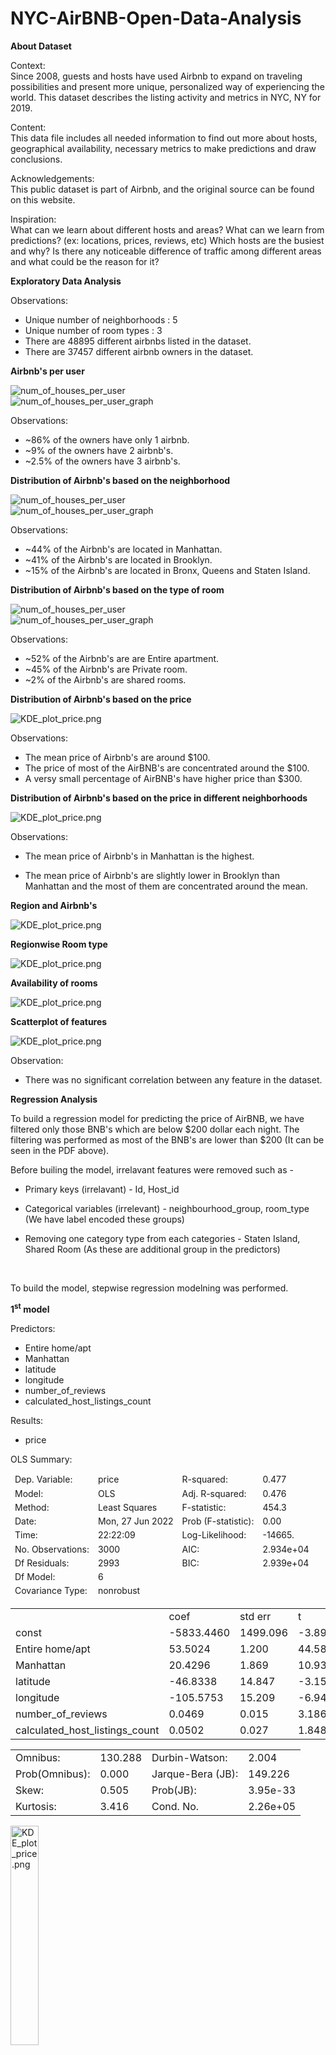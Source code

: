 # NYC-AirBNB-Open-Data-Analysis

<b>About Dataset</b>

Context: <br>
Since 2008, guests and hosts have used Airbnb to expand on traveling possibilities and present more unique, personalized way of experiencing the world. This dataset describes the listing activity and metrics in NYC, NY for 2019.

Content: <br>
This data file includes all needed information to find out more about hosts, geographical availability, necessary metrics to make predictions and draw conclusions.

Acknowledgements: <br>
This public dataset is part of Airbnb, and the original source can be found on this website.

Inspiration: <br>
What can we learn about different hosts and areas?
What can we learn from predictions? (ex: locations, prices, reviews, etc)
Which hosts are the busiest and why?
Is there any noticeable difference of traffic among different areas and what could be the reason for it?

<b>Exploratory Data Analysis</b>

Observations:

- Unique number of neighborhoods : 5
- Unique number of room types : 3
- There are 48895 different airbnbs listed in the dataset.
- There are 37457 different airbnb owners in the dataset.

<b>Airbnb's per user</b>

<img src="pictures/num_of_houses_per_user.JPG" alt="num_of_houses_per_user">
<br>
<img src="pictures/num_of_houses_per_user_graph.png" alt="num_of_houses_per_user_graph">
<br>

Observations:

- ~86% of the owners have only 1 airbnb.
- ~9% of the owners have 2 airbnb's.
- ~2.5% of the owners have 3 airbnb's.

<b>Distribution of Airbnb's based on the neighborhood</b>

<img src="pictures/num_of_airbnbs_per_neighborhood.JPG" alt="num_of_houses_per_user">
<br>
<img src="pictures/num_of_airbnbs_per_neighborhood_graph.png" alt="num_of_houses_per_user_graph">
<br>

Observations:

- ~44% of the Airbnb's are located in Manhattan.
- ~41% of the Airbnb's are located in Brooklyn.
- ~15% of the Airbnb's are located in Bronx, Queens and Staten Island.


<b>Distribution of Airbnb's based on the type of room</b>

<img src="pictures/types_of_rooms_in_airbnb.JPG" alt="num_of_houses_per_user">
<br>
<img src="pictures/types_of_rooms_in_airbnb_graph.png" alt="num_of_houses_per_user_graph">
<br>

Observations:

- ~52% of the Airbnb's are are Entire apartment.
- ~45% of the Airbnb's are Private room.
- ~2% of the Airbnb's are shared rooms.


<b>Distribution of Airbnb's based on the price</b>

<img src="pictures/KDE_plot_price.png" alt="KDE_plot_price.png">

Observations:

- The mean price of Airbnb's are around $100.
- The price of most of the AirBNB's are concentrated around the $100. 
- A versy small percentage of AirBNB's have higher price than $300.

<b>Distribution of Airbnb's based on the price in different neighborhoods</b>

<img src="pictures/KDE_plot_price_neighborhood.png" alt="KDE_plot_price.png">

Observations:

- The mean price of Airbnb's in Manhattan is the highest.

- The mean price of Airbnb's are slightly lower in Brooklyn than Manhattan and the most of them are concentrated around the mean.

<b>Region and Airbnb's</b>

<img src="pictures/KDE_plot_price_neighborhood.png" alt="KDE_plot_price.png">

<b>Regionwise Room type</b>

<img src="pictures/types_of_room_region.png" alt="KDE_plot_price.png">

<b>Availability of rooms</b>

<img src="pictures/availablity_region.png" alt="KDE_plot_price.png">

<b>Scatterplot of features</b>

<img src="pictures/scatterplot.png" alt="KDE_plot_price.png">

Observation:

- There was no significant correlation between any feature in the dataset.

<b>Regression Analysis</b>

To build a regression model for predicting the price of AirBNB, we have filtered only those BNB's which are below $200 dollar each night. The filtering was performed as most of the BNB's are lower than $200 (It can be seen in the PDF above).
<br>

Before builing the model, irrelavant features were removed such as - 

 - Primary keys (irrelavant) - Id, Host_id

 - Categorical variables (irrelevant) - neighbourhood_group, room_type
   (We have label encoded these groups)

 - Removing one category type from each categories - Staten Island, Shared Room
   (As these are additional group in the predictors)

<br>

To build the model, stepwise regression modelning was performed.

<b>1<sup>st</sup> model</b>

Predictors:

- Entire home/apt
- Manhattan
- latitude
- longitude 
- number_of_reviews 
- calculated_host_listings_count

Results:

- price

OLS Summary:

<table style="all:unset">
	<tr><td>Dep. Variable:</td>                  <td>price</td>   <td>R-squared:</td>                       <td>0.477</td>
	<tr><td>Model:</td>                        <td>OLS</td>   <td>Adj. R-squared:</td>                  <td>0.476</td></tr>
	<tr><td>Method:</td>                 <td>Least Squares</td>   <td>F-statistic:</td>                  <td>454.3 </td></tr>
	<tr><td>Date:</td>                <td>Mon, 27 Jun 2022</td>   <td>Prob (F-statistic):</td>               <td>0.00 </td></tr>
	<tr><td>Time:</td>                        <td>22:22:09</td>   <td>Log-Likelihood:</td>                <td>-14665. </td></tr>
	<tr><td>No. Observations:</td>                <td>3000</td>   <td>AIC:</td>                         <td>2.934e+04 </td></tr>
	<tr><td>Df Residuals:</td>                    <td>2993</td>   <td>BIC:</td>                         <td>2.939e+04 </td></tr>
	<tr><td>Df Model:</td>                           <td>6</td>    <td></td>                                 <td></td>     </tr>
	<tr><td>Covariance Type:</td>            <td>nonrobust</td>        <td></td>                             <td></td>     </tr>
</table>

<table>
	<tr><td></td><td>coef</td><td>std err</td><td>t</td><td>P>|t|</td><td>[0.025</td><td>0.975]</td></tr>
	<tr><td>const</td><td>-5833.4460</td><td>1499.096</td><td>-3.891</td><td>0.000</td><td>-8772.808</td><td>-2894.084</td></tr>
	<tr><td>Entire home/apt</td><td>53.5024</td><td>1.200</td><td>44.586</td><td>0.000</td><td>51.150</td><td>55.855</td></tr>
	<tr><td>Manhattan</td><td>20.4296</td><td>1.869</td><td>10.933</td><td>0.000</td><td>16.766</td><td>24.093</td></tr>
	<tr><td>latitude</td><td>-46.8338</td><td>14.847</td><td>-3.155</td><td>0.002</td><td>-75.944</td><td>-17.723</td></tr>
	<tr><td>longitude</td><td>-105.5753</td><td>15.209</td><td>-6.941</td><td>0.000</td><td>-135.397</td><td>-75.753</td></tr>
	<tr><td>number_of_reviews</td><td>0.0469</td><td>0.015</td><td>3.186</td><td>0.001</td><td>0.018</td><td>0.076</td></tr>
	<tr><td>calculated_host_listings_count</td><td>0.0502</td><td>0.027</td><td>1.848</td><td>0.065</td><td>-0.003</td><td>0.103</td></tr>
</table>	
 
<table>	
	<tr><td>Omnibus:</td><td>130.288</td><td>Durbin-Watson:</td><td>2.004</td></tr>
	<tr><td>Prob(Omnibus):</td><td>0.000</td><td>Jarque-Bera (JB):</td><td>149.226</td></tr>
	<tr><td>Skew:</td><td>0.505</td><td>Prob(JB):</td><td>3.95e-33</td></tr>
	<tr><td>Kurtosis:</td><td>3.416</td><td>Cond. No.</td><td>2.26e+05</td></tr>
</table>


<img src="pictures/first_iteration.jpeg" width="30%" alt="KDE_plot_price.png">
 
Let's visualize the residual plot:

<img src="pictures/first_iteration_residual.jpeg" width="70%" alt="KDE_plot_price.png">

Observation:

- Since we can see the residuals are negative in for the datapoints at the beginning which later become positive, We can see a increasing trend in residual errors.

To reduce the linearity in the residual errors, we can perform transformations in predictors and the results.

<b>2<sup>nd</sup> model</b>

Predictors:

- Entire home/apt
- Manhattan
- latitude
- longitude 
- number_of_reviews 
- calculated_host_listings_count
- square of latitude
- square of longitude
- square of number of reviews
- square of calculated host listings count

Results:

- sqaured root of price


OLS Regression Results:

<table>
	<tr><td>Dep. Variable:</td>                  <td>price</td>   <td>R-squared:</td>                       <td>0.512</td>
	<tr><td>Model:</td>                        <td>OLS</td>   <td>Adj. R-squared:</td>                  <td>0.510</td></tr>
	<tr><td>Method:</td>                 <td>Least Squares</td>   <td>F-statistic:</td>                  <td>313.6 </td></tr>
	<tr><td>Date:</td>                <td>Mon, 27 Jun 2022</td>   <td>Prob (F-statistic):</td>               <td>0.00</td></tr>
	<tr><td>Time:</td>                        <td>22:27:22</td>   <td>Log-Likelihood:</td>                <td>-5610.3</td></tr>
	<tr><td>No. Observations:</td>                <td>3000</td>   <td>AIC:</td>                         <td>1.124e+04</td></tr>
	<tr><td>Df Residuals:</td>                    <td>2989</td>   <td>BIC:</td>                         <td>1.131e+04 </td></tr>
	<tr><td>Df Model:</td>                           <td>10</td>    <td></td>                                 <td></td>     </tr>
	<tr><td>Covariance Type:</td>            <td>nonrobust</td>        <td></td>                             <td></td>     </tr>
</table>

<table>
	<tr><td></td><td>coef</td><td>std err</td><td>t</td><td>P>|t|</td><td>[0.025</td><td>0.975]</td></tr>
	<tr><td>const</td><td>-9.322e+04</td><td>3.45e+04</td><td>-2.705</td><td>0.007</td><td>-1.61e+05</td><td>-2.57e+04</td></tr>
	<tr><td>Entire home/apt</td><td>2.7036</td><td>0.059</td><td>45.998</td><td>0.000</td><td>2.588</td><td>2.819</td></tr>
	<tr><td>longitude</td><td>1415.4808</td><td>937.737</td><td>1.509</td><td>0.131</td><td>-423.194</td><td>3254.156</td></tr>
	<tr><td>latitude</td><td>7135.9938</td><td>559.093</td><td>12.764</td><td>0.000</td><td>6039.748</td><td>8232.240</td></tr>
	<tr><td>Manhattan</td><td>0.9104</td><td>0.096</td><td>9.457</td><td>0.000</td><td>0.722</td><td>1.099</td></tr>
	<tr><td>number_of_reviews</td><td>0.0008</td><td>0.002</td><td>0.429</td><td>0.668</td><td>-0.003</td><td>0.004</td></tr>
	<tr><td>calculated_host_listings_count</td><td>-0.0081</td><td>0.004</td><td>-2.264</td><td>0.024</td><td>-0.015</td><td>0.001</td></tr>
	<tr><td>longitude_2</td><td>9.6156</td><td>6.344</td><td>1.516</td><td>0.130</td><td>-2.824</td><td>22.055</td></tr>
	<tr><td>latitude_2</td><td>-87.6058</td><td>6.861</td><td>-12.768</td><td>0.000</td><td>-101.059</td><td>-74.152</td></tr>
	<tr><td>number_of_reviews_2</td><td>1.099e-05</td><td>1.02e-05</td><td>1.076</td><td>0.282</td><td>-9.04e-06</td><td>3.1e-05</td></tr>
	<tr><td>calculated_host_listings_count_2</td><td>3.112e-05</td><td>1.24e-05</td><td>2.516</td><td>0.012</td><td>6.87e-06</td><td>5.54e-05</td></tr>
</table>	
 
<table>	
	<tr><td>Omnibus:</td><td>73.297</td><td>Durbin-Watson:</td><td>2.017</td></tr>
	<tr><td>Prob(Omnibus):</td><td>0.000</td><td>Jarque-Bera (JB):</td><td>85.001</td></tr>
	<tr><td>Skew:</td><td>0.335</td><td>Prob(JB):</td><td>3.49e-19</td></tr>
	<tr><td>Kurtosis:</td><td>3.481</td><td>Cond. No.</td><td>9.12e+09</td></tr>
</table>


<img src="pictures/second_iteration.jpeg" width="30%" alt="KDE_plot_price.png">
 
Let's visualize the residual plot:

<img src="pictures/second_iteration_residuals.jpeg" width="70%" alt="KDE_plot_price.png">

Let's check the condition of equal variance using Levene's test:

<b>statistic=18.386483526081904</b><br>
<b>pvalue=1.860245656713538e-05</b>

Observation:

- There is still some upward trend remaining in the data but it had been reduced significantly. 
- The constant vaiance condition is not met in this case, so we have to reduce it too.


To reduce the linearity in the residual errors and bringing constant variance in the residual errors, we can perform transformations in predictors and the results. In addition to transformations we have used Weighted least squared Regression this time, to fit the model better.

<b>3<sup>rd</sup> model</b>

Predictors:

- Entire home/apt
- Manhattan
- latitude
- longitude 
- number_of_reviews 
- calculated_host_listings_count
- square of latitude
- square of longitude
- square of number of reviews
- square of calculated host listings count
- cube of longitude
- cube of calculated host listings count
- combined effect of longitude and calculated host listings count
- combined effect of numnber of reviews and calculated host listings count
- combined effect of Manhattan, entire apartment or not and number of reviews
- combined effect of Manhattan, enitre apartment or not and availability of apartment
- combined effect of Manhattan, longitude and latitude
- combined effect of entire apartment, longitude, latitude and Manhattan
- combined effect of squared longitude, squared latitude and number of reviews

Results:

- root under four of price

WLS Regression Resutls:

<table>
	<tr><td>Dep. Variable:</td>                  <td>price</td>   <td>R-squared:</td>                   <td>0.645</td>
	<tr><td>Model:</td>                        <td>WLS</td>   <td>Adj. R-squared:</td>                  <td>0.643</td></tr>
	<tr><td>Method:</td>                 <td>Least Squares</td>   <td>F-statistic:</td>                 <td>284.7 </td></tr>
	<tr><td>Date:</td>                <td>Mon, 27 Jun 2022</td>   <td>Prob (F-statistic):</td>          <td>0.00</td></tr>
	<tr><td>Time:</td>                        <td>22:47:10</td>   <td>Log-Likelihood:</td>              <td>-7739.2</td></tr>
	<tr><td>No. Observations:</td>                <td>3000</td>   <td>AIC:</td>                         <td>1.552e+04</td></tr>
	<tr><td>Df Residuals:</td>                    <td>2980</td>   <td>BIC:</td>                         <td>1.564e+04 </td></tr>
	<tr><td>Df Model:</td>                           <td>19</td>  <td></td>                             <td></td></tr>
	<tr><td>Covariance Type:</td>            <td>nonrobust</td>   <td></td>                             <td></td></tr>
</table>

<table>
	<tr><td></td><td>coef</td><td>std err</td><td>t</td><td>P>|t|</td><td>[0.025</td><td>0.975]</td></tr>
	<tr><td>const</td><td>-9126.3851</td><td>1430.266</td><td>-6.381</td><td>0.000</td><td>-1.19e+04</td><td>-6321.976</td></tr>
	<tr><td>Entire home/apt</td><td>0.4937</td><td>0.011</td><td>45.199</td><td>0.000</td><td>0.472</td><td>0.515</td></tr>
	<tr><td>number_of_reviews</td><td>-1.0537</td><td>0.184</td><td>-5.726</td><td>0.000</td><td>-1.415</td><td>-0.693</td></tr>
	<tr><td>calculated_host_listings_count</td><td>-1.0105</td><td>1.327</td><td>-0.761</td><td>0.447</td><td>-3.613</td><td>1.592</td></tr>
	<tr><td>longitude_2</td><td>-2.1726</td><td>0.764</td><td>-2.844</td><td>0.004</td><td>-3.671</td><td>-0.675</td></tr>
	<tr><td>latitude_2</td><td>23.6591</td><td>1.271</td><td>18.621</td><td>0.000</td><td>21.168</td><td>26.150</td></tr>
	<tr><td>number_of_reviews_2</td><td>1.236e-05</td><td>2.72e-06</td><td>4.551</td><td>0.000</td><td>7.04e-06</td><td>1.77e-05</td></tr>
	<tr><td>calculated_host_listings_count_2</td><td>0.0003</td><td>2.3e-05</td><td>10.968</td><td>0.000</td><td>0.000</td><td>0.000</td></tr>
	<tr><td>longitude_3</td><td>-0.0196</td><td>0.007</td><td>-2.846</td><td>0.004</td><td>-0.033</td><td>-0.006</td></tr>
	<tr><td>latitude_3</td><td>-0.3873</td><td>0.021</td><td>-18.629</td><td>0.000</td><td>-0.428</td><td>-0.347</td></tr>
	<tr><td>calculated_host_listings_count_3</td><td>-6.423e-07</td><td>6.95e-08</td><td>-9.244</td><td>0.000</td><td>-7.79e-07</td><td>-5.06e-07</td></tr>
	<tr><td>longitude_chlc</td><td>0.0489</td><td>0.015</td><td>3.319</td><td>0.001</td><td>0.020</td><td>0.078</td></tr>
	<tr><td>latitude_number_of_reviews</td><td>0.0454</td><td>0.008</td><td>5.717</td><td>0.000</td><td>0.030</td><td>0.061</td></tr>
	<tr><td>latitude_chls</td><td>0.1133</td><td>0.017</td><td>6.712</td><td>0.000</td><td>0.080</td><td>0.146</td></tr>
	<tr><td>number_of_reviews_chls</td><td>3.562e-08</td><td>1.26e-08</td><td>2.835</td><td>0.005</td><td>1.1e-08</td><td>6.03e-08</td></tr>
	<tr><td>manhattan_entire_apt_num_reviews</td><td>-0.0022</td><td>0.001</td><td>-3.214</td><td>0.001</td><td>-0.003</td><td>-0.001</td></tr>
	<tr><td>manhattan_entire_apt_available</td><td>0.0006</td><td>8.02e-05</td><td>7.405</td><td>0.000</td><td>0.000</td><td>0.001</td></tr>
	<tr><td>manhattan_long_lat</td><td>-8.5e-05</td><td>5.13e-06</td><td>-16.559</td><td>0.000</td><td>-9.51e-05</td><td>-7.49e-05</td></tr>
	<tr><td>entire_home_long_lat_manhattan</td><td>5.484e-05</td><td>6.46e-06</td><td>8.485</td><td>0.000</td><td>4.22e-05</td><td>6.75e-05</td></tr>
	<tr><td>long_2_lat_2_number_of_reviews</td><td>-8.766e-08</td><td>1.71e-08</td><td>-5.128</td><td>0.000</td><td>-1.21e-07</td><td>-5.41e-08</td></tr>
	
</table>	
 
<table>	
	<tr><td>Omnibus:</td><td>1170.517</td><td>Durbin-Watson:</td><td>1.884</td></tr>
	<tr><td>Prob(Omnibus):</td><td>0.000</td><td>Jarque-Bera (JB):</td><td>248821.793</td></tr>
	<tr><td>Skew:</td><td>-0.667</td><td>Prob(JB):</td><td>0.00</td></tr>
	<tr><td>Kurtosis:</td><td>47.596</td><td>Cond. No.</td><td>1.21e+14</td></tr>
</table>

<img src="pictures/third_iteration.jpeg" width="30%" alt="KDE_plot_price.png">
 
Let's visualize the residual plot:

<img src="pictures/third_iteration_residuals.jpeg" width="70%" alt="KDE_plot_price.png">

Let's check the condition of equal variance using Levene's test:

<b>statistic=2.885560933873544</b><br>
<b>pvalue=0.08948063279615048</b>

Let's check the conditions of normality of this model:

<img src="pictures/third_iteration_normal.jpeg" width="70%" alt="KDE_plot_price.png">


Observation:

- The trend in the residuals have been removed significatly. There are some data points which have higher residual errors. 
- The constant vaiance condition is met in this case. It can be seen from the Levene's test.
- The normality condition of residuals is not met as there are some residuals which are outlier


Future Score:

- We can remove the outlier or high leverage points to further improve the model.
- We can explore Tree based or Neural network based techniques to improve the model further.
